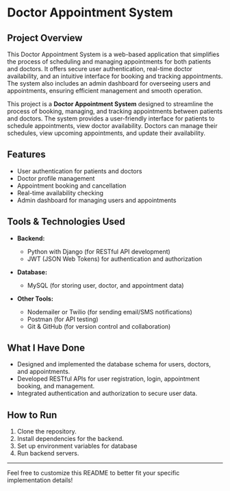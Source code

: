 # Doctor Appointment System

## Project Overview

This Doctor Appointment System is a web-based application that simplifies the process of scheduling and managing appointments for both patients and doctors. It offers secure user authentication, real-time doctor availability, and an intuitive interface for booking and tracking appointments. The system also includes an admin dashboard for overseeing users and appointments, ensuring efficient management and smooth operation.

This project is a **Doctor Appointment System** designed to streamline the process of booking, managing, and tracking appointments between patients and doctors. The system provides a user-friendly interface for patients to schedule appointments, view doctor availability. Doctors can manage their schedules, view upcoming appointments, and update their availability.

## Features

- User authentication for patients and doctors
- Doctor profile management
- Appointment booking and cancellation
- Real-time availability checking
- Admin dashboard for managing users and appointments

## Tools & Technologies Used

- **Backend:**  
    - Python with Django (for RESTful API development)
    - JWT (JSON Web Tokens) for authentication and authorization

- **Database:**  
    - MySQL (for storing user, doctor, and appointment data)

- **Other Tools:**  
    - Nodemailer or Twilio (for sending email/SMS notifications)
    - Postman (for API testing)
    - Git & GitHub (for version control and collaboration)

## What I Have Done

- Designed and implemented the database schema for users, doctors, and appointments.
- Developed RESTful APIs for user registration, login, appointment booking, and management.
- Integrated authentication and authorization to secure user data.

## How to Run

1. Clone the repository.
2. Install dependencies for the backend.
3. Set up environment variables for database 
4. Run backend  servers.

---

Feel free to customize this README to better fit your specific implementation details!